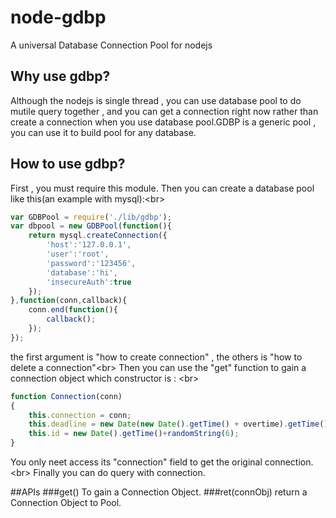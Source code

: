 # node-gdbp
A universal Database Connection Pool for nodejs
## Why use gdbp?
Although the nodejs is single thread , you can use database pool to do mutile query together , and you can get a connection right now rather than create a connection when you use database pool.GDBP is a generic pool , you can use it to build pool for any database.
## How to use gdbp?
First , you must require this module. Then you can create a database pool like this(an example with mysql):\<br>
```javascript
var GDBPool = require('./lib/gdbp');
var dbpool = new GDBPool(function(){
	return mysql.createConnection({
		'host':'127.0.0.1',
		'user':'root',
		'password':'123456',
		'database':'hi',
		'insecureAuth':true
	});
},function(conn,callback){
	conn.end(function(){
		callback();
	});
});
```
the first argument is "how to create connection" , the others is "how to delete a connection"\<br>
Then you can use the "get" function to gain a connection object which constructor is : \<br>
```javascript
function Connection(conn)
{
	this.connection = conn;
	this.deadline = new Date(new Date().getTime() + overtime).getTime();
	this.id = new Date().getTime()+randomString(6);
}
```
You only neet access its "connection" field to get the original connection.\<br>
Finally you can do query with connection.

##APIs
###get()
To gain a Connection Object.
###ret(connObj)
return a Connection Object to Pool.


